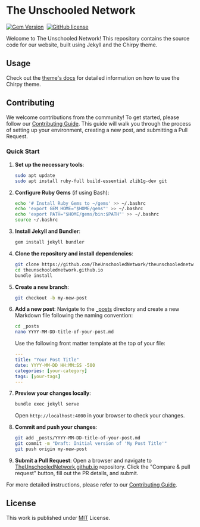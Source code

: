 # The Unschooled Network

[![Gem Version](https://img.shields.io/gem/v/jekyll-theme-chirpy)][gem]&nbsp;
[![GitHub license](https://img.shields.io/github/license/cotes2020/chirpy-starter.svg?color=blue)][mit]

Welcome to The Unschooled Network! This repository contains the source code for our website, built using Jekyll and the Chirpy theme.

## Usage

Check out the [theme's docs](https://github.com/cotes2020/jekyll-theme-chirpy/wiki) for detailed information on how to use the Chirpy theme.

## Contributing

We welcome contributions from the community! To get started, please follow our [Contributing Guide](https://theunschoolednetwork.github.io/posts/2025-02-14-Contributing-to-Unschooled/). This guide will walk you through the process of setting up your environment, creating a new post, and submitting a Pull Request.

### Quick Start

1. **Set up the necessary tools**:
    ```bash
    sudo apt update
    sudo apt install ruby-full build-essential zlib1g-dev git
    ```

2. **Configure Ruby Gems** (if using Bash):
    ```bash
    echo '# Install Ruby Gems to ~/gems' >> ~/.bashrc
    echo 'export GEM_HOME="$HOME/gems"' >> ~/.bashrc
    echo 'export PATH="$HOME/gems/bin:$PATH"' >> ~/.bashrc
    source ~/.bashrc
    ```

3. **Install Jekyll and Bundler**:
    ```bash
    gem install jekyll bundler
    ```

4. **Clone the repository and install dependencies**:
    ```bash
    git clone https://github.com/TheUnschooledNetwork/theunschoolednetwork.github.io.git
    cd theunschoolednetwork.github.io
    bundle install
    ```

5. **Create a new branch**:
    ```bash
    git checkout -b my-new-post
    ```

6. **Add a new post**:
    Navigate to the [_posts](http://_vscodecontentref_/2) directory and create a new Markdown file following the naming convention:
    ```bash
    cd _posts
    nano YYYY-MM-DD-title-of-your-post.md
    ```

    Use the following front matter template at the top of your file:
    ```yml
    ---
    title: "Your Post Title"
    date: YYYY-MM-DD HH:MM:SS -500
    categories: [your-category]
    tags: [your-tags]
    ---
    ```

7. **Preview your changes locally**:
    ```bash
    bundle exec jekyll serve
    ```
    Open `http://localhost:4000` in your browser to check your changes.

8. **Commit and push your changes**:
    ```bash
    git add _posts/YYYY-MM-DD-title-of-your-post.md
    git commit -m "Draft: Initial version of 'My Post Title'"
    git push origin my-new-post
    ```

9. **Submit a Pull Request**:
    Open a browser and navigate to [TheUnschooledNetwork.github.io](https://github.com/TheUnschooledNetwork/theunschoolednetwork.github.io) repository. Click the "Compare & pull request" button, fill out the PR details, and submit.

For more detailed instructions, please refer to our [Contributing Guide](https://theunschoolednetwork.github.io/posts/2025-02-14-Contributing-to-Unschooled/).

## License

This work is published under [MIT][mit] License.

[gem]: https://rubygems.org/gems/jekyll-theme-chirpy
[chirpy]: https://github.com/cotes2020/jekyll-theme-chirpy/
[mit]: https://github.com/cotes2020/chirpy-starter/blob/master/LICENSE